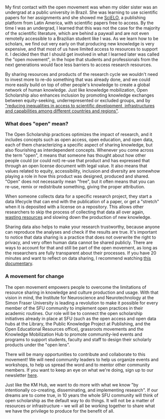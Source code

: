 My first contact with the open movement was when my older sister was an
undergrad at a public university in Brazil. She was learning to use scientific
papers for her assignments and she showed me
[SciELO](https://www.scielo.org/en/), a publishing platform from Latin America,
with scientific papers free to access. By the time I was an undergrad, I learned
that this was not the case for the majority of the scientific literature, which
are behind a paywall and are not even remotelly accessible to a Brazilian
student like I was. As we learn how to be scholars, we find out very early on
that producing new knowledge is very expensive, and that most of us have limited
access to resources to support it. I decided then that I should get involved in
what I learned later was called the "open movement", in the hope that students
and professionals from the next generations would face less barriers to access
research resources.  

By sharing resources and products of the research cycle we wouldn't need to
invest more to re-do something that was already done, and we could more easily
build on top of other people's knowledge to create a global network of human
knowledge. Just like knowledge mobilization, Open Scholarship also enhances
inclusion by promoting knowledge exchanges between equity-seeking,
underrepresented or excluded groups, and by ["reducing inequalities in access to
scientific development, infrastructures and capabilities among different
countries and regions"](https://doi.org/10.54677/MNMH8546).

### What does "open" mean?

The Open Scholarship practices optimizes the impact of research, and it includes
concepts such as open access, open education, and open data, each of them
characterizing a specific aspect of sharing knowledge, but also flourishing as
interdependent concepts. Whenever you come across the term "open", it means that
someone has thought about how other people could (or could not) re-use that
product and has expressed that through an open license document with legal
value. It also means that values related to equity, accessibility, inclusion and
diversity are somewhow playing a role in how this product was designed, produced
and shared. "Open" does not necessarily mean "free", but it often means that
you can re-use, remix or redistribute something, giving the proper attribution.

When someone collects data for a specific research project, they start a data
lifecycle that can end with the publication of a paper, or get a "stretch" when
it is deposited with a license on a repository. This allows other researchers to
skip the process of collecting that data all over again, [wasting
resources](https://royalsocietypublishing.org/doi/10.1098/rspb.2022.0938) and
slowing down the production of new knowledge. 

Sharing data also helps to make your research trustworthy, because anyone can
reproduce the analyses and check if the results are true. It's important to
notice that data sharing is a practice that does not overwrite the right to
privacy, and very often human data cannot be shared publicly. There are ways to
account for that and still be part of the open movement, as long as the
researchers are fully transparent about their processes. If you have 20 minutes
and want to reflect on data sharing, I recommend watching [this
documentary](https://vimeo.com/819068030).

### A movement for change

The open movement empowers people to overcome the limitations of resource
sharing in knowledge and culture production and usage. With that vision in mind,
the Institute for Neuroscience and Neurotechnology at the Simon Fraser
University is leading a revolution to make it possible for every member of the
SFU community to implement open practices in their academic routines. Our role
will be to connect the open scholarship initiatives already in place at SFU
(such as the open access and open data hubs at the Library, the Public Knowledge
Project at Publishing, and the Open Educational Resources office), grassroots
movements and the Knowledge Mobilization Hub to promote community-led events and
programs to support students, faculty and staff to design their scholarly
products under the "open lens".   

There will be many opportunities to contribute and collaborate to this movement!
We will need community leaders to help us organize events and workshops,
to help us spread the word and to mentor other community members. If you want to
keep an eye on what we're doing, sign up to our newsletter [here](https://secure.campaigner.com/CSB/Public/Form.aspx?fid=1882702&ac=gifk).

Just like the KM Hub, we want to do more with what we know "by intentionally
co-creating, disseminating, and implementing research". If our dreams are to
come true, in 10 years the whole SFU community will think of open scholarship as
the default way to do things. It will not be a matter of resources or
infrastructure – we will all be working together to share what we have the
privilege to produce for the benefit of all. 
